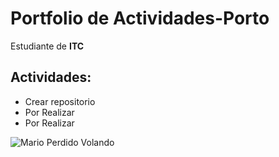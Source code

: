 <h1> Portfolio de Actividades-Porto</h1>
<p>Estudiante de <strong>ITC</strong></p>

<h2>Actividades:</h2>
<ul>
<li class= "list-item">Crear repositorio</li>
<li class= "list-item">Por Realizar</li>
<li class= "list-item">Por Realizar</li>
</ul>

![Mario Perdido Volando](https://cloudfront-eu-central-1.images.arcpublishing.com/diarioas/6WGHBXOOV5KIHFOMIOBL5ZGXYE.jpg)
